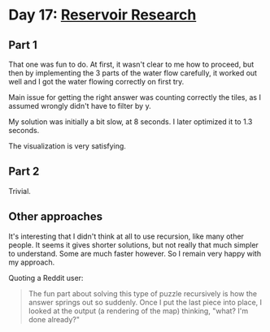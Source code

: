 # Day 17: [Reservoir Research](https://adventofcode.com/2018/day/17)

## Part 1

That one was fun to do. At first, it wasn't clear to me how to proceed, but then by implementing the 3 parts of the water flow carefully, it worked out well and I got the water flowing correctly on first try.

Main issue for getting the right answer was counting correctly the tiles, as I assumed wrongly didn't have to filter by y.

My solution was initially a bit slow, at 8 seconds. I later optimized it to 1.3 seconds.

The visualization is very satisfying.

## Part 2

Trivial.

## Other approaches

It's interesting that I didn't think at all to use recursion, like many other people. It seems it gives shorter solutions, but not really that much simpler to understand. Some are much faster however. So I remain very happy with my approach.

Quoting a Reddit user:

> The fun part about solving this type of puzzle recursively is how the answer springs out so suddenly. Once I put the last piece into place, I looked at the output (a rendering of the map) thinking, "what? I'm done already?"
